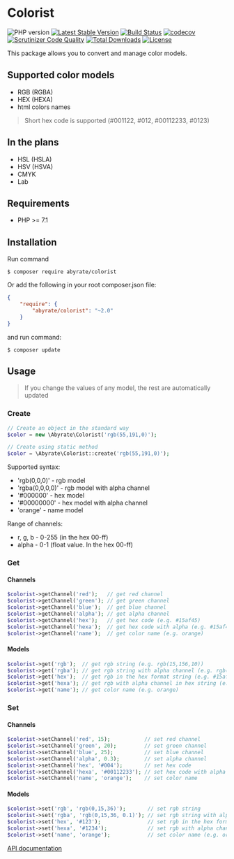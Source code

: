 # Colorist

![PHP version](https://img.shields.io/packagist/php-v/abyrate/colorist.svg)
[![Latest Stable Version](https://img.shields.io/packagist/v/abyrate/colorist.svg)](https://packagist.org/packages/abyrate/colorist)
[![Build Status](https://img.shields.io/travis/abyrate/colorist/master.svg?branch=master)](https://travis-ci.org/abyrate/colorist)
[![codecov](https://img.shields.io/codecov/c/github/abyrate/colorist/master.svg)](https://codecov.io/gh/abyrate/colorist)
[![Scrutinizer Code Quality](https://img.shields.io/scrutinizer/g/abyrate/colorist.svg?b=master)](https://scrutinizer-ci.com/g/abyrate/colorist/?branch=master)
[![Total Downloads](https://img.shields.io/packagist/dt/abyrate/colorist.svg)](https://packagist.org/packages/abyrate/colorist)
[![License](https://img.shields.io/github/license/abyrate/colorist.svg)](https://packagist.org/packages/abyrate/colorist)

This package allows you to convert and manage color models.

## Supported color models
- RGB (RGBA)
- HEX (HEXA)
- html colors names

> Short hex code is supported (#001122, #012, #00112233, #0123)

## In the plans
- HSL (HSLA)
- HSV (HSVA)
- CMYK
- Lab

## Requirements
- PHP >= 7.1

## Installation
Run command
```
$ composer require abyrate/colorist
```

Or add the following in your root composer.json file:
```json
{
	"require": {
		"abyrate/colorist": "~2.0"
	}
}
```
and run command:
```
$ composer update
```

## Usage

> If you change the values of any model, the rest are automatically updated

### Create

```php
// Create an object in the standard way
$color = new \Abyrate\Colorist('rgb(55,191,0)');

// Create using static method
$color = \Abyrate\Colorist::create('rgb(55,191,0)');
```

Supported syntax:
- 'rgb(0,0,0)' - rgb model
- 'rgba(0,0,0,0)' - rgb model with alpha channel
- '#000000' - hex model
- '#00000000' - hex model with alpha channel
- 'orange' - name model

Range of channels:
- r, g, b - 0-255 (in the hex 00-ff)
- alpha - 0-1 (float value. In the hex 00-ff)

### Get

#### Channels
```php
$colorist->getChannel('red');   // get red channel
$colorist->getChannel('green'); // get green channel
$colorist->getChannel('blue');  // get blue channel
$colorist->getChannel('alpha'); // get alpha channel
$colorist->getChannel('hex');   // get hex code (e.g. #15af45)
$colorist->getChannel('hexa');  // get hex code with alpha (e.g. #15af4505)
$colorist->getChannel('name');  // get color name (e.g. orange)
```

#### Models
```php
$colorist->get('rgb');  // get rgb string (e.g. rgb(15,156,10))
$colorist->get('rgba'); // get rgb string with alpha channel (e.g. rgb(15,156,10,0.3))
$colorist->get('hex');  // get rgb in the hex format string (e.g. #15af45)
$colorist->get('hexa'); // get rgb with alpha channel in hex string (e.g. #15af4505)
$colorist->get('name'); // get color name (e.g. orange)
```

### Set

#### Channels
```php
$colorist->setChannel('red', 15);           // set red channel
$colorist->setChannel('green', 20);         // set green channel
$colorist->setChannel('blue', 25);          // set blue channel
$colorist->setChannel('alpha', 0.3);        // set alpha channel
$colorist->setChannel('hex', '#004');       // set hex code
$colorist->setChannel('hexa', '#00112233'); // set hex code with alpha
$colorist->setChannel('name', 'orange');    // set color name
```

#### Models
```php
$colorist->set('rgb', 'rgb(0,15,36)');       // set rgb string
$colorist->set('rgba', 'rgb(0,15,36, 0.1)'); // set rgb string with alpha channel
$colorist->set('hex', '#123');               // set rgb in the hex format string
$colorist->set('hexa', '#1234');             // set rgb with alpha channel in hex string
$colorist->set('name', 'orange');            // set color name (e.g. orange)
```

[API documentation](https://abyrate.github.io/colorist/)